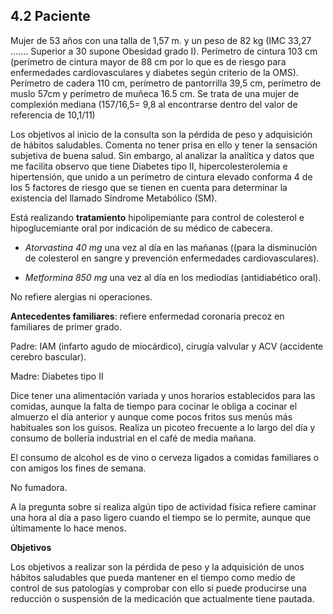 
## 4.2 Paciente

Mujer de 53 años con una talla de 1,57 m. y un peso de 82 kg (IMC 33,27 ….... Superior a 30 supone Obesidad grado I). Perímetro de cintura 103 cm (perímetro de cintura mayor de 88 cm por lo que es de riesgo para enfermedades cardiovasculares y diabetes según criterio de la OMS). Perímetro de cadera 110 cm, perímetro de pantorrilla 39,5 cm, perímetro de muslo 57cm y perímetro de muñeca 16.5 cm. Se trata de una mujer de complexión mediana (157/16,5= 9,8 al encontrarse dentro del valor de referencia de 10,1/11) 

Los objetivos al inicio de la consulta son la pérdida de peso y adquisición de hábitos saludables. Comenta no tener prisa en ello y tener la sensación subjetiva de buena salud. Sin embargo, al analizar la analítica y datos que me facilita observo que tiene Diabetes tipo II, hipercolesterolemia e hipertensión, que unido a un perímetro de cintura elevado conforma 4 de los 5 factores de riesgo que se tienen en cuenta para determinar la existencia del llamado Síndrome Metabólico (SM). 

Está realizando **tratamiento** hipolipemiante para control de colesterol e hipoglucemiante oral por indicación de su médico de cabecera. 

- *Atorvastina 40 mg* una vez al día en las mañanas ((para la disminución de colesterol en sangre y prevención enfermedades cardiovasculares). 

- *Metformina 850 mg* una vez al día en los mediodías (antidiabético oral). 

No refiere alergias ni operaciones. 

**Antecedentes familiares**: refiere enfermedad coronaria precoz en familiares de primer grado. 

Padre: IAM (infarto agudo de miocárdico), cirugía valvular y ACV (accidente cerebro bascular). 

Madre: Diabetes tipo II  

Dice tener una alimentación variada y unos horarios establecidos para las comidas, aunque la falta de tiempo para cocinar le obliga a cocinar el almuerzo el día anterior y aunque come pocos fritos sus menús más habituales son los guisos. Realiza un picoteo frecuente a lo largo del día y consumo de bollería industrial en el café de media mañana. 

 El consumo de alcohol es de vino o cerveza ligados a comidas familiares o con amigos los fines de semana. 

 No fumadora. 

A la pregunta sobre si realiza algún tipo de actividad física refiere caminar una hora al día a paso ligero cuando el tiempo se lo permite, aunque que últimamente lo hace menos. 

**Objetivos**

Los objetivos a realizar son la pérdida de peso y la adquisición de unos hábitos saludables que pueda mantener en el tiempo como medio de control de sus patologías y comprobar con ello si puede producirse una reducción o suspensión de la medicación que actualmente tiene pautada. 
